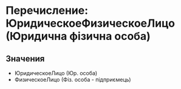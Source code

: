 ﻿# Перечисление: ЮридическоеФизическоеЛицо (Юридична фізична особа)

## Значения

- ЮридическоеЛицо (Юр. особа)
- ФизическоеЛицо (Фіз. особа - підприємець)


